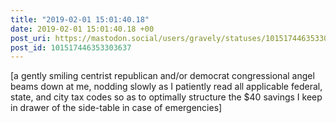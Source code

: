 ```yaml
---
title: "2019-02-01 15:01:40.18"
date: 2019-02-01 15:01:40.18 +00
post_uri: https://mastodon.social/users/gravely/statuses/101517446353303637
post_id: 101517446353303637
---
```

[a gently smiling centrist republican and/or democrat congressional angel beams down at me, nodding slowly as I patiently read all applicable federal, state, and city tax codes so as to optimally structure the $40 savings I keep in drawer of the side-table in case of emergencies]


